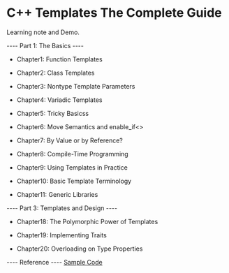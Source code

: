 # C++ Templates The Complete Guide

Learning note and Demo.

---- Part 1: The Basics ----

- Chapter1: Function Templates

- Chapter2: Class Templates

- Chapter3: Nontype Template Parameters

- Chapter4: Variadic Templates

- Chapter5: Tricky Basicss

- Chapter6: Move Semantics and enable_if<>

- Chapter7: By Value or by Reference?

- Chapter8: Compile-Time Programming

- Chapter9: Using Templates in Practice

- Chapter10: Basic Template Terminology

- Chapter11: Generic Libraries

---- Part 3: Templates and Design ----

- Chapter18: The Polymorphic Power of Templates

- Chapter19: Implementing Traits

- Chapter20: Overloading on Type Properties

---- Reference ----
[Sample Code](http://www.tmplbook.com/)
